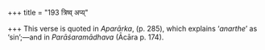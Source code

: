 +++
title = "193 त्रिष्व् अप्य्"

+++
This verse is quoted in *Aparārka*, (p. 285), which explains ‘*anarthe*’
as ‘sin’;—and in *Parāśaramādhava* (Ācāra p. 174).
